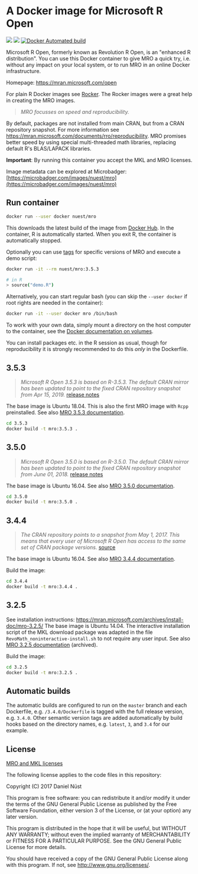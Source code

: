 # A Docker image for Microsoft R Open

[![](https://images.microbadger.com/badges/version/nuest/mro.svg)](https://microbadger.com/images/nuest/mro "Get your own version badge on microbadger.com") [![](https://images.microbadger.com/badges/image/nuest/mro.svg)](https://microbadger.com/images/nuest/mro "Get your own image badge on microbadger.com") [![Docker Automated build](https://img.shields.io/docker/automated/nuest/mro.svg)](https://hub.docker.com/r/nuest/mro/)

Microsoft R Open, formerly known as Revolution R Open, is an "enhanced R distribution".
You can use this Docker container to give MRO a quick try, i.e. without any impact on your local system, or to run MRO in an online Docker infrastructure.

Homepage: https://mran.microsoft.com/open

For plain R Docker images see [Rocker](https://github.com/rocker-org/rocker). The Rocker images were a great help in creating the MRO images.

> _MRO focusses on speed and reproducibility._

By default, packages are not installed from main CRAN, but from a CRAN repository snapshot.
For more information see https://mran.microsoft.com/documents/rro/reproducibility.
MRO promises better speed by using special multi-threaded math libraries, replacing default R's BLAS/LAPACK libraries.

**Important**: By running this container you accept the MKL and MRO licenses.

Image metadata can be explored at Microbadger: [https://microbadger.com/images/nuest/mro](https://microbadger.com/images/nuest/mro)

## Run container

```bash
docker run --user docker nuest/mro
```

This downloads the latest build of the image from [Docker Hub](https://hub.docker.com/r/nuest/mro/).
In the container, R is automatically started. When you exit R, the container is automatically stopped.

Optionally you can use [tags](https://hub.docker.com/r/nuest/mro/tags/) for specific versions of MRO and execute a demo script:

```bash
docker run -it --rm nuest/mro:3.5.3

# in R
> source("demo.R")
```

Alternatively, you can start regular bash (you can skip the `--user docker` if root rights are needed in the container):

```bash
docker run -it --user docker mro /bin/bash
```

To work with your own data, simply mount a directory on the host computer to the container, see the [Docker documentation on volumes](https://docs.docker.com/engine/userguide/containers/dockervolumes/).

You can install packages etc. in the R session as usual, though for reproducibility it is strongly recommended to do this _only_ in the Dockerfile.

## 3.5.3

> _Microsoft R Open 3.5.3 is based on R-3.5.3._
> _The default CRAN mirror has been updated to point to the fixed CRAN repository snapshot from Apr 15, 2019._ [release notes](https://mran.microsoft.com/news#mro353)

The base image is Ubuntu 18.04.
This is also the first MRO image with `Rcpp` preinstalled.
See also [MRO 3.5.3 documentation](https://mran.microsoft.com/releases/3.5.3).

```bash
cd 3.5.3
docker build -t mro:3.5.3 .
```

## 3.5.0

> _Microsoft R Open 3.5.0 is based on R-3.5.0._
> _The default CRAN mirror has been updated to point to the fixed CRAN repository snapshot from June 01, 2018._ [release notes](https://mran.microsoft.com/news#mro350)

The base image is Ubuntu 16.04.
See also [MRO 3.5.0 documentation](https://mran.microsoft.com/releases/3.5.0).

```bash
cd 3.5.0
docker build -t mro:3.5.0 .
```

## 3.4.4

> _The CRAN repository points to a snapshot from May 1, 2017._
> _This means that every user of Microsoft R Open has access to the same set of CRAN package versions._ [source](https://mran.microsoft.com/documents/rro/installation/#revorinst-lin)

The base image is Ubuntu 16.04.
See also [MRO 3.4.4 documentation](https://mran.microsoft.com/releases/3.4.4).

Build the image:

```bash
cd 3.4.4
docker build -t mro:3.4.4 .
```

## 3.2.5

See installation instructions: https://mran.microsoft.com/archives/install-doc/mro-3.2.5/
The base image is Ubuntu 14.04.
The interactive installation script of the MKL download package was adapted in the file `RevoMath_noninteractive-install.sh` to not require any user input.
See also [MRO 3.2.5 documentation](https://mran.microsoft.com/archives/mro-3.2.5) (archived).

Build the image:

```bash
cd 3.2.5
docker build -t mro:3.2.5 .
```

## Automatic builds

The automatic builds are configured to run on the `master` branch and each Dockerfile, e.g. `/3.4.0/Dockerfile` is tagged with the full release version, e.g. `3.4.0`. Other semantic version tags are added automatically by build hooks based on the directory names, e.g. `latest`, `3`, and `3.4` for our example.

## License

[MRO and MKL licenses](https://mran.microsoft.com/faq/#licensing)

The following license applies to the code files in this repository:

Copyright (C) 2017 Daniel Nüst

This program is free software: you can redistribute it and/or modify
it under the terms of the GNU General Public License as published by
the Free Software Foundation, either version 3 of the License, or
(at your option) any later version.

This program is distributed in the hope that it will be useful,
but WITHOUT ANY WARRANTY; without even the implied warranty of
MERCHANTABILITY or FITNESS FOR A PARTICULAR PURPOSE.  See the
GNU General Public License for more details.

You should have received a copy of the GNU General Public License
along with this program.  If not, see <http://www.gnu.org/licenses/>.
